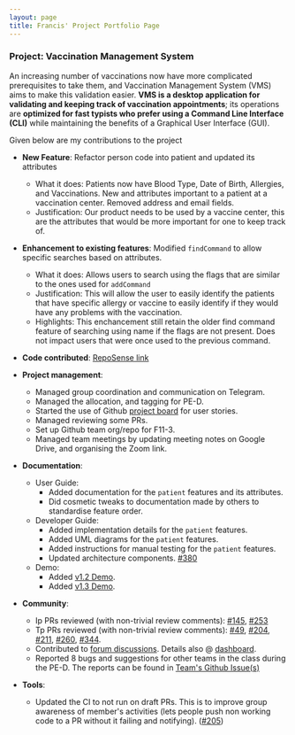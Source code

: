 ```yaml
---
layout: page
title: Francis' Project Portfolio Page
---
```


### Project: Vaccination Management System

An increasing number of vaccinations now have more complicated prerequisites to take them, and Vaccination Management System (VMS) aims to make this validation easier. **VMS is a desktop application for validating and keeping track of vaccination appointments**; its operations are **optimized for fast typists who prefer using a Command Line Interface (CLI)** while maintaining the benefits of a Graphical User Interface (GUI).

Given below are my contributions to the project

* **New Feature**: Refactor person code into patient and updated its attributes
  * What it does: Patients now have Blood Type, Date of Birth, Allergies, and Vaccinations. New and attributes important to a patient at a vaccination center. Removed address and email fields.
  * Justification: Our product needs to be used by a vaccine center, this are the attributes that would be more important for one to keep track of.

* **Enhancement to existing features**: Modified `findCommand` to allow specific searches based on attributes.
  * What it does: Allows users to search using the flags that are similar to the ones used for `addCommand`
  * Justification: This will allow the user to easily identify the patients that have specific allergy or vaccine to easily identify if they would have any problems with the vaccination.
  * Highlights: This enchancement still retain the older find command feature of searching using name if the flags are not present. Does not impact users that were once used to the previous command.

* **Code contributed**: [RepoSense link](https://nus-cs2103-ay2223s2.github.io/tp-dashboard/?search=francisyzy&sort=groupTitle&sortWithin=title&timeframe=commit&mergegroup=&groupSelect=groupByRepos&breakdown=true&checkedFileTypes=docs~functional-code~test-code~other&since=2023-02-17&tabOpen=true&tabType=authorship&tabAuthor=francisyzy&tabRepo=AY2223S2-CS2103-F11-3%2Ftp%5Bmaster%5D&authorshipIsMergeGroup=false&authorshipFileTypes=docs~functional-code~test-code~other&authorshipIsBinaryFileTypeChecked=false&authorshipIsIgnoredFilesChecked=false)

* **Project management**:
  * Managed group coordination and communication on Telegram.
  * Managed the allocation, and tagging for PE-D.
  * Started the use of Github [project board](https://github.com/orgs/AY2223S2-CS2103-F11-3/projects/1/views/1) for user stories.
  * Managed reviewing some PRs.
  * Set up Github team org/repo for F11-3.
  * Managed team meetings by updating meeting notes on Google Drive, and organising the Zoom link.

* **Documentation**:
  * User Guide:
    * Added documentation for the `patient` features and its attributes.
    * Did cosmetic tweaks to documentation made by others to standardise feature order.
  * Developer Guide:
    * Added implementation details for the `patient` features.
    * Added UML diagrams for the `patient` features.
    * Added instructions for manual testing for the `patient` features.
    * Updated architecture components. [\#380](https://github.com/AY2223S2-CS2103-F11-3/tp/issues/380)
  * Demo:
    * Added [v1.2 Demo](https://drive.google.com/drive/folders/18t3j1zrud4M8GuwkIIH2xhgmB5X2Ue-z).
    * Added [v1.3 Demo](https://drive.google.com/drive/folders/19Fovaw6w0l5GH4gBA6gQPlqvdpoVHfXS).

* **Community**:
  * Ip PRs reviewed (with non-trivial review comments): [\#145](https://github.com/nus-cs2103-AY2223S2/ip/pull/145), [\#253](https://github.com/nus-cs2103-AY2223S2/ip/pull/253)
  * Tp PRs reviewed (with non-trivial review comments): [\#49](https://github.com/AY2223S2-CS2103-F11-3/tp/pull/49), [\#204](https://github.com/AY2223S2-CS2103-F11-3/tp/pull/204), [\#211](https://github.com/AY2223S2-CS2103-F11-3/tp/pull/211), [\#260](https://github.com/AY2223S2-CS2103-F11-3/tp/pull/260), [\#344](https://github.com/AY2223S2-CS2103-F11-3/tp/pull/344).
  * Contributed to [forum discussions](https://github.com/nus-cs2103-AY2223S2/forum/issues?q=francisyzy). Details also @ [dashboard](https://nus-cs2103-ay2223s2.github.io/dashboards/contents/forum-activities.html#3-fran-yik-francisyzy-46-posts).
  * Reported 8 bugs and suggestions for other teams in the class during the PE-D. The reports can be found in [Team's Github Issue(s)](https://github.com/AY2223S2-CS2103-F10-2/tp/issues?q=francisyzy)

* **Tools**:
  * Updated the CI to not run on draft PRs. This is to improve group awareness of member's activities (lets people push non working code to a PR without it failing and notifying). ([\#205](https://github.com/AY2223S2-CS2103-F11-3/tp/pull/205))

